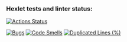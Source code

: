 ### Hexlet tests and linter status:
[![Actions Status](https://github.com/AnastasiaVAV/frontend-project-11/actions/workflows/hexlet-check.yml/badge.svg)](https://github.com/AnastasiaVAV/frontend-project-11/actions)
<!-- [![Quality gate](https://sonarcloud.io/api/project_badges/quality_gate?project=AnastasiaVAV_frontend-project-11)](https://sonarcloud.io/summary/new_code?id=AnastasiaVAV_frontend-project-11) -->
[![Bugs](https://sonarcloud.io/api/project_badges/measure?project=AnastasiaVAV_frontend-project-11&metric=bugs)](https://sonarcloud.io/summary/new_code?id=AnastasiaVAV_frontend-project-11)
[![Code Smells](https://sonarcloud.io/api/project_badges/measure?project=AnastasiaVAV_frontend-project-11&metric=code_smells)](https://sonarcloud.io/summary/new_code?id=AnastasiaVAV_frontend-project-11)
[![Duplicated Lines (%)](https://sonarcloud.io/api/project_badges/measure?project=AnastasiaVAV_frontend-project-11&metric=duplicated_lines_density)](https://sonarcloud.io/summary/new_code?id=AnastasiaVAV_frontend-project-11)